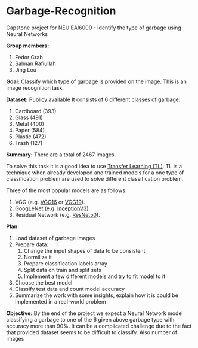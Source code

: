 # Garbage-Recognition
Capstone project for NEU EAI6000 - Identify the type of garbage using Neural Networks

__Group members:__
1. Fedor Grab
2. Salman Rafiullah
3. Jing Lou

__Goal:__
Classify which type of garbage is provided on the image. This is an image recognition task.

__Dataset:__
[Publicy available](https://www.kaggle.com/asdasdasasdas/garbage-classification)
It consists of 6 different classes of garbage:
1. Cardboard (393)
2. Glass (491)
3. Metal (400)
4. Paper (584)
5. Plastic (472)
6. Trash (127)

__Summary:__
There are a total of 2467 images.

To solve this task it is a good idea to use [Transfer Learning (TL)](https://machinelearningmastery.com/how-to-use-transfer-learning-when-developing-convolutional-neural-network-models/). TL is a technique when already developed and trained models for a one type of classification problem are used to solve different classification problem.

Three of the most popular models are as follows:

1. VGG (e.g. [VGG16](https://www.kaggle.com/keras/vgg16) or [VGG19](https://www.kaggle.com/keras/vgg19)).
2. GoogLeNet (e.g. [InceptionV3](https://software.intel.com/en-us/articles/inception-v3-deep-convolutional-architecture-for-classifying-acute-myeloidlymphoblastic)).
3. Residual Network (e.g. [ResNet50](https://www.kaggle.com/keras/resnet50)).

__Plan:__
1. Load dataset of garbage images
1. Prepare data:
    1. Change the input shapes of data to be consistent
    1. Normilize it
    1. Prepare classification labels array
    1. Split data on train and split sets
    1. Implement a few different models and try to fit model to it
1. Choose the best model
1. Classify test data and count model accuracy
1. Summarize the work with some insights, explain how it is could be implemented in a real-world problem

__Objective:__
By the end of the project we expect a Neural Network model classifying a garbage to one of the 6 given above garbage type with accuracy more than 90%. It can be a complicated challenge due to the fact that provided dataset seems to be difficult to classify. Also number of images
